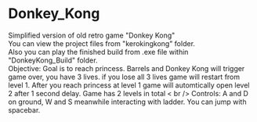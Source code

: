 # Donkey_Kong
Simplified version of old retro game "Donkey Kong" <br />
You can view the project files from "kerokingkong" folder. <br />
Also you can play the finished build from .exe file within "DonkeyKong_Build" folder. <br />
Objective: Goal is to reach princess. Barrels and Donkey Kong will trigger game over, you have 3 lives. if you lose all 3 lives game will restart from level 1.
After you reach princess at level 1 game will automtically open level 2 after 1 second delay. Game has 2 levels in total < br />
Controls: A and D on ground, W and S meanwhile interacting with ladder. You can jump with spacebar.

